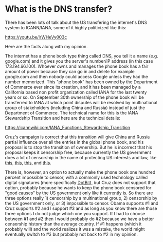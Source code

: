 # What is the DNS transfer?

There has been lots of talk about the US transfering the internet's DNS system to ICANN/IANA, some of it highly politicized like this:

https://youtu.be/IrWHeVy003c

Here are the facts along with my opinion.

The internet has a phone book type thing called DNS, you tell it a name (e.g. google.com) and it gives you the server's number/IP address (in this case 173.194.66.100). Whoever owns and manages the phone book has a fair amount of power because they can go in and delete for example google.com and then nobody could access Google unless they had the number memorized. This "phone book" has been owned by the Department of Commerce ever since its creation, and it has been managed by a California based non profit organization called IANA for the last twenty years or so. On September 30th ownership of the phone book will be transferred to IANA at which point disputes will be resolved by multinational group of stakeholders (including China and Russia) instead of just the Department of Commerce. The technical name for this is the IANA Stewardship Transition and here are the technical details:

https://icannwiki.com/IANA_Functions_Stewardship_Transition

Cruz's campaign is correct that this transition will give China and Russia partial influence over all the entries in the global phone book, and his proposal is to stop the transition of ownership. But he is incorrect that his proposal keeps it censorship free, because currently the US government does a lot of censorship in the name of protecting US interests and law, like [this](https://www.wired.com/2013/06/domains-seized/), [this](https://www.techdirt.com/articles/20110201/10252412910/homeland-security-seizes-spanish-domain-name-that-had-already-been-declared-legal.shtml), [this](https://pir.org/policies/org-idn-policies/takedown-policy/tdn_2013/), and [this](https://pir.org/policies/org-idn-policies/takedown-policy/tdn_2012/).

There is, however, an option to actually make the phone book one hundred percent impossible to censor, with a commonly used technology called digital signatures (more specifically [DotBit](https://bit.namecoin.info/)), but Cruz does not support that option, probably because he wants to keep the phone book censored for "good causes" by the US government only like it currently is. So there are three options really 1) censorship by a multinational group, 2) censorship by the US government only, or 3) impossible to censor. Obama supports #1 and Cruz supports #2 and I support #3 and as long as you know there are those three options I do not judge which one you support. If I had to choose between #1 and #2 then I would probably do #2 because we have a better censorship history than the average country. If #1 happens (which it probably will) and the world realizes it was a mistake, the world might eventually switch to #3 but probably not back to #2 in my opinion.
